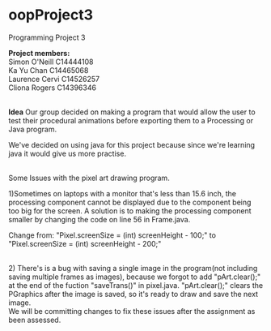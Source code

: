 # oopProject3
Programming Project 3

<b>Project members:</b><br>
Simon O'Neill 	C14444108<br>
Ka Yu Chan 		C14465068<br>
Laurence Cervi 	C14526257<br>
Cliona Rogers	C14396346<br>
<br>

<b>Idea</b>
Our group decided on making a program that would allow the user to test their procedural animations before exporting them to a Processing or Java program.
<br>

We've decided on using java for this project because since we're learning java it would give us more practise.

<br> 
Some Issues with the pixel art drawing program.

1)Sometimes on laptops with a monitor that's less than 15.6 inch, the processing component cannot be displayed due to the component being too big for the screen.
A solution is to making the processing component smaller by changing the code on line 56 in Frame.java.

Change from:
"Pixel.screenSize = (int) screenHeight - 100;" 
to 
"Pixel.screenSize = (int) screenHeight - 200;"

<br> 
2) There's is a bug with saving a single image in the program(not including saving multiple frames as images), because we forgot to add "pArt.clear();" at the end of the fuction "saveTrans()" in pixel.java.
"pArt.clear();" clears the PGraphics after the image is saved, so it's ready to draw and save the next image.

<br> 
We will be committing changes to fix these issues after the assignment as been assessed.